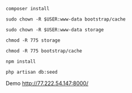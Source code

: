 
<code>composer install</code>
    
<code>sudo chown -R $USER:www-data bootstrap/cache</code>

<code>sudo chown -R $USER:www-data storage</code>

<code>chmod -R 775 storage</code>

<code>chmod -R 775 bootstrap/cache</code>

<code>npm install</code>

<code>php artisan db:seed</code>


Demo http://77.222.54.147:8000/
